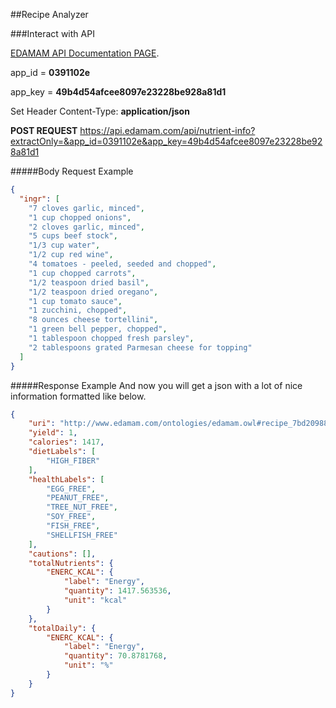 ##Recipe Analyzer

###Interact with API

[EDAMAM API Documentation PAGE](https://developer.edamam.com/docs).

app_id = <b>0391102e</b>

app_key = <b>49b4d54afcee8097e23228be928a81d1</b>

Set Header Content-Type: <b>application/json</b>

<b>POST REQUEST</b> https://api.edamam.com/api/nutrient-info?extractOnly=&app_id=0391102e&app_key=49b4d54afcee8097e23228be928a81d1

#####Body Request Example

```json
{
  "ingr": [    
    "7 cloves garlic, minced",
 	"1 cup chopped onions",
    "2 cloves garlic, minced",
    "5 cups beef stock",
    "1/3 cup water",
    "1/2 cup red wine",
    "4 tomatoes - peeled, seeded and chopped",
    "1 cup chopped carrots",
    "1/2 teaspoon dried basil",
    "1/2 teaspoon dried oregano",
    "1 cup tomato sauce",
    "1 zucchini, chopped",
    "8 ounces cheese tortellini",
    "1 green bell pepper, chopped",
    "1 tablespoon chopped fresh parsley",
    "2 tablespoons grated Parmesan cheese for topping"
  ]
}
```

#####Response Example
And now you will get a json with a lot of nice information formatted like below.

```json
{
    "uri": "http://www.edamam.com/ontologies/edamam.owl#recipe_7bd20988658d2e37a8f12728bfdf2a4f",    
    "yield": 1,
    "calories": 1417,
    "dietLabels": [
        "HIGH_FIBER"
    ],
    "healthLabels": [
        "EGG_FREE",
        "PEANUT_FREE",
        "TREE_NUT_FREE",
        "SOY_FREE",
        "FISH_FREE",
        "SHELLFISH_FREE"
    ],
    "cautions": [],
    "totalNutrients": {
        "ENERC_KCAL": {
            "label": "Energy",
            "quantity": 1417.563536,
            "unit": "kcal"
        }
    },
    "totalDaily": {
        "ENERC_KCAL": {
            "label": "Energy",
            "quantity": 70.8781768,
            "unit": "%"
        }
    }
}
```